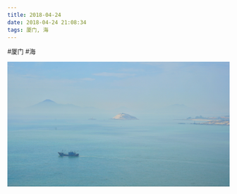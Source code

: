 ```yaml
---
title: 2018-04-24
date: 2018-04-24 21:08:34
tags: 厦门, 海
---
```




#厦门 #海

![](/assets/images/2018/04/adfc54959684a575f16e9f74d3d9b061.jpg)
